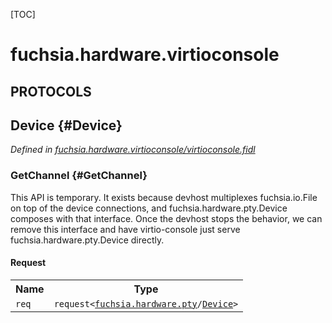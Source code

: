 [TOC]

# fuchsia.hardware.virtioconsole


## **PROTOCOLS**

## Device {#Device}
*Defined in [fuchsia.hardware.virtioconsole/virtioconsole.fidl](https://fuchsia.googlesource.com/fuchsia/+/master/zircon/system/fidl/fuchsia-hardware-virtioconsole/virtioconsole.fidl#9)*


### GetChannel {#GetChannel}

<p>This API is temporary.  It exists because devhost multiplexes
fuchsia.io.File on top of the device connections, and
fuchsia.hardware.pty.Device composes with that interface.  Once
the devhost stops the behavior, we can remove this interface and
have virtio-console just serve fuchsia.hardware.pty.Device directly.</p>

#### Request
<table>
    <tr><th>Name</th><th>Type</th></tr>
    <tr>
            <td><code>req</code></td>
            <td>
                <code>request&lt;<a class='link' href='../fuchsia.hardware.pty/'>fuchsia.hardware.pty</a>/<a class='link' href='../fuchsia.hardware.pty/#Device'>Device</a>&gt;</code>
            </td>
        </tr></table>



















